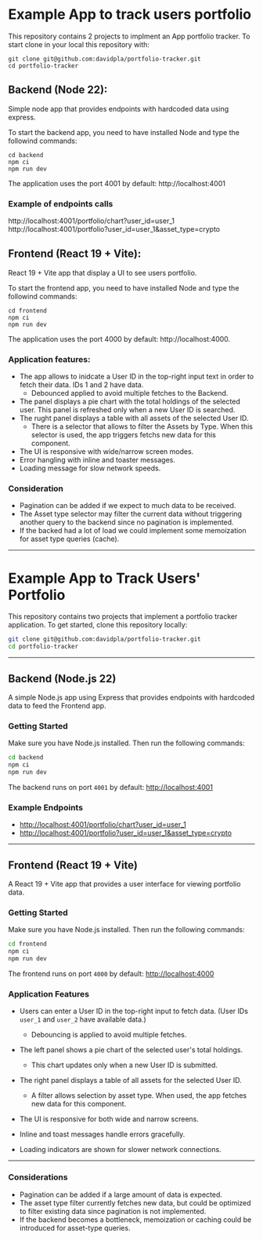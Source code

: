 # Example App to track users portfolio

This repository contains 2 projects to implment an App portfolio tracker.
To start clone in your local this repository with:
```
git clone git@github.com:davidpla/portfolio-tracker.git
cd portfolio-tracker
```

## Backend (Node 22):
Simple node app that provides endpoints with hardcoded data using express.

To start the backend app, you need to have installed Node and type the followind commands:

```
cd backend
npm ci
npm run dev
```

The application uses the port 4001 by default: http://localhost:4001

### Example of endpoints calls
http://localhost:4001/portfolio/chart?user_id=user_1
http://localhost:4001/portfolio?user_id=user_1&asset_type=crypto



## Frontend (React 19 + Vite):

React 19 + Vite app that display a UI to see users portfolio.

To start the frontend app, you need to have installed Node and type the followind commands:

```
cd frontend
npm ci
npm run dev
```
The application uses the port 4000 by default: http://localhost:4000.

### Application features:
- The app allows to inidcate a User ID in the top-right input text in order to fetch their data. IDs 1 and 2 have data.
    - Debounced applied to avoid multiple fetches to the Backend.
- The panel displays a pie chart with the total holdings of the selected user. This panel is refreshed only when a new User ID is searched.
- The rught panel displays a table with all assets of the selected User ID. 
    - There is a selector that allows to filter the Assets by Type. When this selector is used, the app triggers fetchs new data for this component.
- The UI is responsive with wide/narrow screen modes.
- Error hangling with inline and toaster messages.
- Loading message for slow network speeds.


### Consideration
- Pagination can be added if we expect to much data to be received.
- The Asset type selector may filter the current data without triggering another query to the backend since no pagination is implemented.
- If the backed had a lot of load we could implement some memoization for asset type queries (cache).


----

# Example App to Track Users' Portfolio

This repository contains two projects that implement a portfolio tracker application.
To get started, clone this repository locally:

```bash
git clone git@github.com:davidpla/portfolio-tracker.git
cd portfolio-tracker
```

---

## Backend (Node.js 22)

A simple Node.js app using Express that provides endpoints with hardcoded data to feed the Frontend app.

### Getting Started

Make sure you have Node.js installed. Then run the following commands:

```bash
cd backend
npm ci
npm run dev
```

The backend runs on port `4001` by default: [http://localhost:4001](http://localhost:4001)

### Example Endpoints

* [http://localhost:4001/portfolio/chart?user\_id=user\_1](http://localhost:4001/portfolio/chart?user_id=user_1)
* [http://localhost:4001/portfolio?user\_id=user\_1\&asset\_type=crypto](http://localhost:4001/portfolio?user_id=user_1&asset_type=crypto)

---

## Frontend (React 19 + Vite)

A React 19 + Vite app that provides a user interface for viewing portfolio data.

### Getting Started

Make sure you have Node.js installed. Then run the following commands:

```bash
cd frontend
npm ci
npm run dev
```

The frontend runs on port `4000` by default: [http://localhost:4000](http://localhost:4000)

### Application Features

* Users can enter a User ID in the top-right input to fetch data. (User IDs `user_1` and `user_2` have available data.)

  * Debouncing is applied to avoid multiple fetches.
* The left panel shows a pie chart of the selected user's total holdings.

  * This chart updates only when a new User ID is submitted.
* The right panel displays a table of all assets for the selected User ID.

  * A filter allows selection by asset type. When used, the app fetches new data for this component.
* The UI is responsive for both wide and narrow screens.
* Inline and toast messages handle errors gracefully.
* Loading indicators are shown for slower network connections.

---

### Considerations

* Pagination can be added if a large amount of data is expected.
* The asset type filter currently fetches new data, but could be optimized to filter existing data since pagination is not implemented.
* If the backend becomes a bottleneck, memoization or caching could be introduced for asset-type queries.
